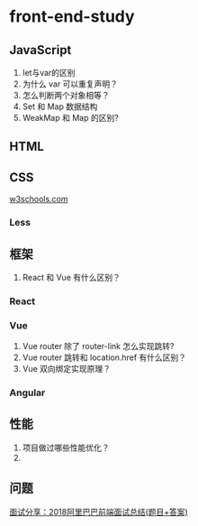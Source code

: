 # front-end-study

## JavaScript

1. let与var的区别
2. 为什么 var 可以重复声明？
3. 怎么判断两个对象相等？
4. Set 和 Map 数据结构
5. WeakMap 和 Map 的区别?

## HTML

## CSS

[w3schools.com](https://www.w3schools.com/css/css_align.asp)

### Less

## 框架

1. React 和 Vue 有什么区别？

### React

### Vue

1. Vue router 除了 router-link 怎么实现跳转?
2. Vue router 跳转和 location.href 有什么区别？
3. Vue 双向绑定实现原理？

### Angular

## 性能

1. 项目做过哪些性能优化？
2. 

## 问题

[面试分享：2018阿里巴巴前端面试总结(题目+答案)](https://juejin.im/entry/5a968ba56fb9a06340524128)

